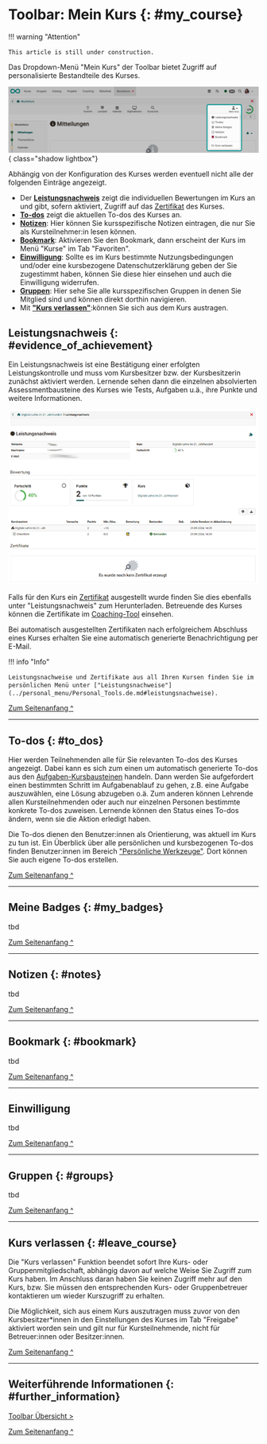 # Toolbar: Mein Kurs {: #my_course}



!!! warning "Attention"

    This article is still under construction.


Das Dropdown-Menü "Mein Kurs" der Toolbar bietet Zugriff auf personalisierte Bestandteile des Kurses.

![toolbar_my_course_v1_de.png](assets/toolbar_my_course_v1_de.png){ class="shadow lightbox"}

Abhängig von der Konfiguration des Kurses werden eventuell nicht alle der folgenden Einträge angezeigt.

* Der [**Leistungsnachweis**](#evidence_of_achievement) zeigt die individuellen Bewertungen im Kurs an und gibt, sofern aktiviert, Zugriff auf das [Zertifikat](../learningresources/Course_Settings_Assessment.de.md#certificate) des Kurses.
* [**To-dos**](#to-dos) zeigt die aktuellen To-dos des Kurses an. 
* [**Notizen**](#notes): Hier können Sie kursspezifische Notizen eintragen, die nur Sie als Kursteilnehmer:in lesen können.
* [**Bookmark**](#bookmark): Aktivieren Sie den Bookmark, dann erscheint  der Kurs im Menü "Kurse" im Tab "Favoriten".
* [**Einwilligung**](#b): Sollte es im Kurs bestimmte Nutzungsbedingungen und/oder eine kursbezogene Datenschutzerklärung geben der Sie zugestimmt haben, können Sie diese hier einsehen und auch die Einwilligung widerrufen.  
* [**Gruppen**](#groups): Hier sehe Sie alle kursspezifischen Gruppen in denen Sie Mitglied sind und können direkt dorthin navigieren.
* Mit [**"Kurs verlassen"**](#leave_course):können Sie sich aus dem Kurs austragen.


## Leistungsnachweis {: #evidence_of_achievement}

Ein Leistungsnachweis ist eine Bestätigung einer erfolgten Leistungskontrolle und muss vom Kursbesitzer bzw. der Kursbesitzerin zunächst aktiviert werden. Lernende sehen dann die einzelnen absolvierten Assessmentbausteine des Kurses wie Tests, Aufgaben u.ä., ihre Punkte und weitere Informationen.

![Leistungsnachweis](assets/Leistungsnachweis_19.png)

Falls für den Kurs ein [Zertifikat](../learningresources/Course_Settings_Assessment.de.md#certificate) ausgestellt wurde finden Sie dies ebenfalls unter "Leistungsnachweis" zum Herunterladen. Betreuende des Kurses können die Zertifikate im [Coaching-Tool](../area_modules/Coaching.de.md) einsehen.

Bei automatisch ausgestellten Zertifikaten nach erfolgreichem Abschluss eines Kurses erhalten Sie eine automatisch generierte Benachrichtigung per E-Mail.

!!! info "Info"

    Leistungsnachweise und Zertifikate aus all Ihren Kursen finden Sie im persönlichen Menü unter ["Leistungsnachweise"](../personal_menu/Personal_Tools.de.md#leistungsnachweise). 

[Zum Seitenanfang ^](#my_course)

---


## To-dos {: #to_dos}

Hier werden Teilnehmenden alle für Sie relevanten To-dos des Kurses angezeigt. 
Dabei kann es sich zum einen um automatisch generierte To-dos aus den [Aufgaben-Kursbausteinen](../learningresources/Course_Element_Task.de.md) handeln. Dann werden Sie aufgefordert einen bestimmten Schritt im Aufgabenablauf zu gehen, z.B. eine Aufgabe auszuwählen, eine Lösung abzugeben o.ä. 
Zum anderen können Lehrende allen Kursteilnehmenden oder auch nur einzelnen Personen bestimmte konkrete To-dos zuweisen. Lernende können den Status eines To-dos ändern, wenn sie die Aktion erledigt haben. 

Die To-dos dienen den Benutzer:innen als Orientierung, was aktuell im Kurs zu tun ist. 
Ein Überblick über alle persönlichen und kursbezogenen To-dos finden Benutzer:innen im Bereich ["Persönliche Werkzeuge"](../personal_menu/To-Dos.de.md). Dort können Sie auch eigene To-dos erstellen.

[Zum Seitenanfang ^](#my_course)

---

## Meine Badges {: #my_badges}

tbd

[Zum Seitenanfang ^](#my_course)

---


## Notizen {: #notes}

tbd

[Zum Seitenanfang ^](#my_course)

---


## Bookmark {: #bookmark}

tbd

[Zum Seitenanfang ^](#my_course)

---


## Einwilligung 

tbd

[Zum Seitenanfang ^](#my_course)

---


## Gruppen {: #groups}

tbd

[Zum Seitenanfang ^](#my_course)

---


## Kurs verlassen {: #leave_course}

Die "Kurs verlassen" Funktion beendet sofort Ihre Kurs- oder Gruppenmitgliedschaft, abhängig davon auf welche Weise Sie Zugriff zum Kurs haben. Im Anschluss daran haben Sie keinen Zugriff mehr auf den Kurs, bzw. Sie müssen den entsprechenden Kurs- oder Gruppenbetreuer kontaktieren um wieder Kurszugriff zu erhalten.

Die Möglichkeit, sich aus einem Kurs auszutragen muss zuvor von den Kursbesitzer*innen in den Einstellungen des Kurses im Tab "Freigabe" aktiviert worden sein und gilt nur für Kursteilnehmende, nicht für Betreuer:innen oder Besitzer:innen.

[Zum Seitenanfang ^](#my_course)

---


## Weiterführende Informationen {: #further_information}

[Toolbar Übersicht >](../learningresources/Toolbar.de.md)<br>

[Zum Seitenanfang ^](#my_course)

